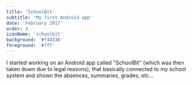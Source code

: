 ```yaml
---
title: 'SchoolBit'
subtitle: 'My first Android app'
date: 'February 2017'
order: 4
iconName: 'schoolbit'
background: '#f44336'
foreground: '#fff'
---
```


I started working on an Android app called "SchoolBit" (which was then taken down due to legal reasons), that basically connected to my school system and shown the absences, summaries, grades, etc…
